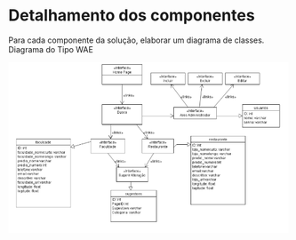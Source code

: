 # Detalhamento dos componentes
Para cada componente da solução, elaborar um diagrama de classes.
Diagrama do Tipo WAE

![](DiagramaOficial.PNG)

